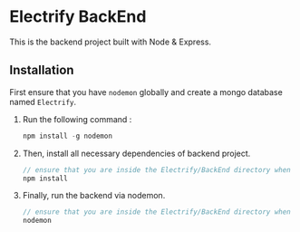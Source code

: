 # Electrify BackEnd

This is the backend project built with Node & Express.

## Installation

First ensure that you have `nodemon` globally and create a mongo database named `Electrify`.

1. Run the following command :

   ```js
   npm install -g nodemon
   ```

2. Then, install all necessary dependencies of backend project.
   ```javascript
   // ensure that you are inside the Electrify/BackEnd directory when running this
   npm install
   ```
3. Finally, run the backend via nodemon.
   ```javascript
   // ensure that you are inside the Electrify/BackEnd directory when running this
   nodemon
   ```
